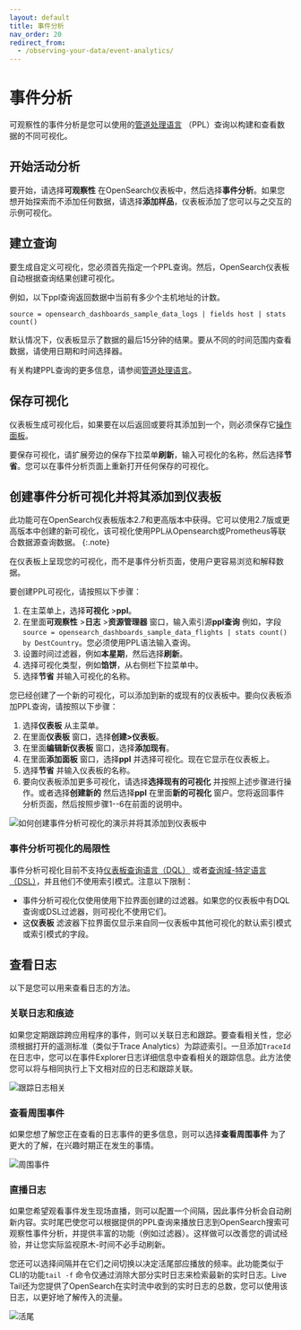 ```yaml
---
layout: default
title: 事件分析
nav_order: 20
redirect_from:
  - /observing-your-data/event-analytics/
---
```


# 事件分析

可观察性的事件分析是您可以使用的[管道处理语言]({{site.url}}{{site.baseurl}}/search-plugins/sql/ppl/index) （PPL）查询以构建和查看数据的不同可视化。

## 开始活动分析

要开始，请选择**可观察性** 在OpenSearch仪表板中，然后选择**事件分析**。如果您想开始探索而不添加任何数据，请选择**添加样品**，仪表板添加了您可以与之交互的示例可视化。

## 建立查询

要生成自定义可视化，您必须首先指定一个PPL查询。然后，OpenSearch仪表板自动根据查询结果创建可视化。

例如，以下ppl查询返回数据中当前有多少个主机地址的计数。

```
source = opensearch_dashboards_sample_data_logs | fields host | stats count()
```

默认情况下，仪表板显示了数据的最后15分钟的结果。要从不同的时间范围内查看数据，请使用日期和时间选择器。

有关构建PPL查询的更多信息，请参阅[管道处理语言]({{site.url}}{{site.baseurl}}/search-plugins/sql/ppl/index)。

## 保存可视化

仪表板生成可视化后，如果要在以后返回或要将其添加到一个，则必须保存它[操作面板]({{site.url}}{{site.baseurl}}/observing-your-data/operational-panels)。

要保存可视化，请扩展旁边的保存下拉菜单**刷新**，输入可视化的名称，然后选择**节省**。您可以在事件分析页面上重新打开任何保存的可视化。

## 创建事件分析可视化并将其添加到仪表板

此功能可在OpenSearch仪表板版本2.7和更高版本中获得。它可以使用2.7版或更高版本中创建的新可视化，该可视化使用PPL从Opensearch或Prometheus等联合数据源查询数据。
{:.note}

在仪表板上呈现您的可视化，而不是事件分析页面，使用户更容易浏览和解释数据。

要创建PPL可视化，请按照以下步骤：

1. 在主菜单上，选择**可视化** >**ppl**。
2. 在里面**可观察性** >**日志** >**资源管理器** 窗口，输入索引源**ppl查询** 例如，字段`source = opensearch_dashboards_sample_data_flights | stats count() by DestCountry`。您必须使用PPL语法输入查询。
3. 设置时间过滤器，例如**本星期**，然后选择**刷新**。
4. 选择可视化类型，例如**馅饼**，从右侧栏下拉菜单中。
5. 选择**节省** 并输入可视化的名称。

您已经创建了一个新的可视化，可以添加到新的或现有的仪表板中。要向仪表板添加PPL查询，请按照以下步骤：

1. 选择**仪表板** 从主菜单。
2. 在里面**仪表板** 窗口，选择**创建>仪表板**。
3. 在里面**编辑新仪表板** 窗口，选择**添加现有**。
4. 在里面**添加面板** 窗口，选择**ppl** 并选择可视化。现在它显示在仪表板上。
5. 选择**节省** 并输入仪表板的名称。
6. 要向仪表板添加更多可视化，请选择**选择现有的可视化** 并按照上述步骤进行操作。或者选择**创建新的** 然后选择**ppl** 在里面**新的可视化** 窗户。您将返回事件分析页面，然后按照步骤1--6在前面的说明中。

![如何创建事件分析可视化的演示并将其添加到仪表板中]({{site.url}}{{site.baseurl}}/images/dashboards/event-analytics-dashboard.gif)

### 事件分析可视化的局限性

事件分析可视化目前不支持[仪表板查询语言（DQL）]({{site.url}}{{site.baseurl}}/dashboards/discover/dql/) 或者[查询域-特定语言（DSL）]({{site.url}}{{site.baseurl}}/query-dsl/index/)，并且他们不使用索引模式。注意以下限制：

- 事件分析可视化仅使用使用下拉界面创建的过滤器。如果您的仪表板中有DQL查询或DSL过滤器，则可视化不使用它们。
- 这**仪表板** 滤波器下拉界面仅显示来自同一仪表板中其他可视化的默认索引模式或索引模式的字段。

## 查看日志

以下是您可以用来查看日志的方法。

### 关联日志和痕迹

如果您定期跟踪跨应用程序的事件，则可以关联日志和跟踪。要查看相关性，您必须根据打开的遥测标准（类似于Trace Analytics）为踪迹索引。一旦添加`TraceId` 在日志中，您可以在事件Explorer日志详细信息中查看相关的跟踪信息。此方法使您可以将与相同执行上下文相对应的日志和跟踪关联。

![跟踪日志相关]({{site.url}}{{site.baseurl}}/images/trace_log_correlation.gif)

### 查看周围事件

如果您想了解您正在查看的日志事件的更多信息，则可以选择**查看周围事件** 为了更大的了解，在兴趣时期正在发生的事情。

![周围事件]({{site.url}}{{site.baseurl}}/images/surrounding_events.gif)

### 直播日志

如果您希望观看事件发生现场直播，则可以配置一个间隔，因此事件分析会自动刷新内容。实时尾巴使您可以根据提供的PPL查询来播放日志到OpenSearch搜索可观察性事件分析，并提供丰富的功能（例如过滤器）。这样做可以改善您的调试经验，并让您实际监视原木-时间不必手动刷新。

您还可以选择间隔并在它们之间切换以决定活尾部应播放的频率。此功能类似于CLI的功能`tail -f` 命令仅通过消除大部分实时日志来检索最新的实时日志。Live Tail还为您提供了OpenSearch在实时流中收到的实时日志的总数，您可以使用该日志，以更好地了解传入的流量。

![活尾]({{site.url}}{{site.baseurl}}/images/live_tail.gif)

